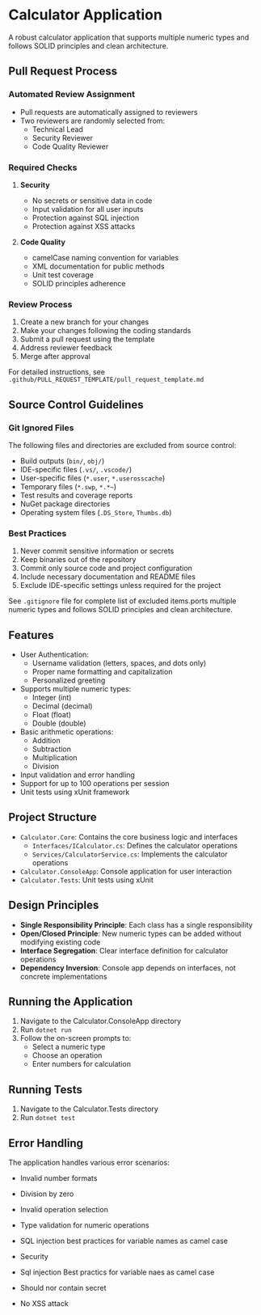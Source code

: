 # Calculator Application

A robust calculator application that supports multiple numeric types and follows SOLID principles and clean architecture.

## Pull Request Process

### Automated Review Assignment
- Pull requests are automatically assigned to reviewers
- Two reviewers are randomly selected from:
  - Technical Lead
  - Security Reviewer
  - Code Quality Reviewer

### Required Checks
1. **Security**
   - No secrets or sensitive data in code
   - Input validation for all user inputs
   - Protection against SQL injection
   - Protection against XSS attacks

2. **Code Quality**
   - camelCase naming convention for variables
   - XML documentation for public methods
   - Unit test coverage
   - SOLID principles adherence

### Review Process
1. Create a new branch for your changes
2. Make your changes following the coding standards
3. Submit a pull request using the template
4. Address reviewer feedback
5. Merge after approval

For detailed instructions, see `.github/PULL_REQUEST_TEMPLATE/pull_request_template.md`

## Source Control Guidelines

### Git Ignored Files
The following files and directories are excluded from source control:
- Build outputs (`bin/`, `obj/`)
- IDE-specific files (`.vs/`, `.vscode/`)
- User-specific files (`*.user`, `*.userosscache`)
- Temporary files (`*.swp`, `*.*~`)
- Test results and coverage reports
- NuGet package directories
- Operating system files (`.DS_Store`, `Thumbs.db`)

### Best Practices
1. Never commit sensitive information or secrets
2. Keep binaries out of the repository
3. Commit only source code and project configuration
4. Include necessary documentation and README files
5. Exclude IDE-specific settings unless required for the project

See `.gitignore` file for complete list of excluded items.ports multiple numeric types and follows SOLID principles and clean architecture.

## Features

- User Authentication:
  - Username validation (letters, spaces, and dots only)
  - Proper name formatting and capitalization
  - Personalized greeting
- Supports multiple numeric types:
  - Integer (int)
  - Decimal (decimal)
  - Float (float)
  - Double (double)
- Basic arithmetic operations:
  - Addition
  - Subtraction
  - Multiplication
  - Division
- Input validation and error handling
- Support for up to 100 operations per session
- Unit tests using xUnit framework

## Project Structure

- `Calculator.Core`: Contains the core business logic and interfaces
  - `Interfaces/ICalculator.cs`: Defines the calculator operations
  - `Services/CalculatorService.cs`: Implements the calculator operations
- `Calculator.ConsoleApp`: Console application for user interaction
- `Calculator.Tests`: Unit tests using xUnit

## Design Principles

- **Single Responsibility Principle**: Each class has a single responsibility
- **Open/Closed Principle**: New numeric types can be added without modifying existing code
- **Interface Segregation**: Clear interface definition for calculator operations
- **Dependency Inversion**: Console app depends on interfaces, not concrete implementations

## Running the Application

1. Navigate to the Calculator.ConsoleApp directory
2. Run `dotnet run`
3. Follow the on-screen prompts to:
   - Select a numeric type
   - Choose an operation
   - Enter numbers for calculation

## Running Tests

1. Navigate to the Calculator.Tests directory
2. Run `dotnet test`

## Error Handling

The application handles various error scenarios:
- Invalid number formats
- Division by zero
- Invalid operation selection
- Type validation for numeric operations


- SQL injection best practices for variable names as camel case
- Security
- Sql injection Best practics for variable naes as camel case
- Should nor contain secret 
- No XSS attack

